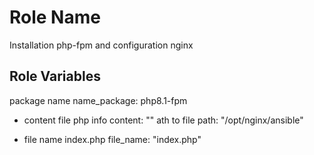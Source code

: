 Role Name
=========

Installation php-fpm and configuration nginx

Role Variables
--------------

 package name
name_package: php8.1-fpm

- content file php info
content: "<?php 
              echo phpinfo();
          ?>"
ath to file
path: "/opt/nginx/ansible"

- file name index.php
file_name: "index.php"